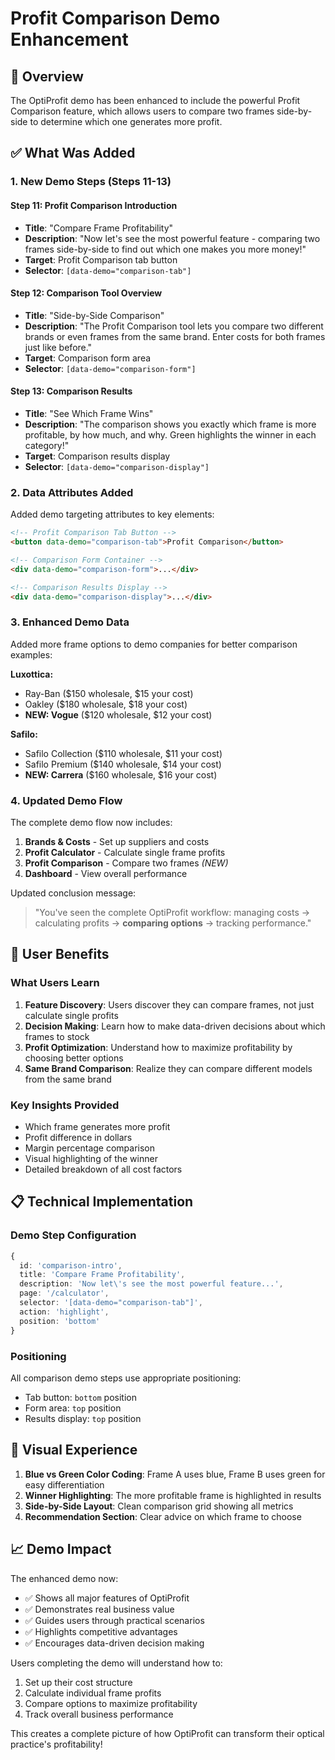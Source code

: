 # Profit Comparison Demo Enhancement

## 🎯 Overview

The OptiProfit demo has been enhanced to include the powerful Profit Comparison feature, which allows users to compare two frames side-by-side to determine which one generates more profit.

## ✅ What Was Added

### 1. **New Demo Steps (Steps 11-13)**

#### Step 11: Profit Comparison Introduction
- **Title**: "Compare Frame Profitability"
- **Description**: "Now let's see the most powerful feature - comparing two frames side-by-side to find out which one makes you more money!"
- **Target**: Profit Comparison tab button
- **Selector**: `[data-demo="comparison-tab"]`

#### Step 12: Comparison Tool Overview
- **Title**: "Side-by-Side Comparison"
- **Description**: "The Profit Comparison tool lets you compare two different brands or even frames from the same brand. Enter costs for both frames just like before."
- **Target**: Comparison form area
- **Selector**: `[data-demo="comparison-form"]`

#### Step 13: Comparison Results
- **Title**: "See Which Frame Wins"
- **Description**: "The comparison shows you exactly which frame is more profitable, by how much, and why. Green highlights the winner in each category!"
- **Target**: Comparison results display
- **Selector**: `[data-demo="comparison-display"]`

### 2. **Data Attributes Added**

Added demo targeting attributes to key elements:

```html
<!-- Profit Comparison Tab Button -->
<button data-demo="comparison-tab">Profit Comparison</button>

<!-- Comparison Form Container -->
<div data-demo="comparison-form">...</div>

<!-- Comparison Results Display -->
<div data-demo="comparison-display">...</div>
```

### 3. **Enhanced Demo Data**

Added more frame options to demo companies for better comparison examples:

**Luxottica:**
- Ray-Ban ($150 wholesale, $15 your cost)
- Oakley ($180 wholesale, $18 your cost)
- **NEW: Vogue** ($120 wholesale, $12 your cost)

**Safilo:**
- Safilo Collection ($110 wholesale, $11 your cost)
- Safilo Premium ($140 wholesale, $14 your cost)
- **NEW: Carrera** ($160 wholesale, $16 your cost)

### 4. **Updated Demo Flow**

The complete demo flow now includes:
1. **Brands & Costs** - Set up suppliers and costs
2. **Profit Calculator** - Calculate single frame profits
3. **Profit Comparison** - Compare two frames *(NEW)*
4. **Dashboard** - View overall performance

Updated conclusion message:
> "You've seen the complete OptiProfit workflow: managing costs → calculating profits → **comparing options** → tracking performance."

## 🚀 User Benefits

### What Users Learn

1. **Feature Discovery**: Users discover they can compare frames, not just calculate single profits
2. **Decision Making**: Learn how to make data-driven decisions about which frames to stock
3. **Profit Optimization**: Understand how to maximize profitability by choosing better options
4. **Same Brand Comparison**: Realize they can compare different models from the same brand

### Key Insights Provided

- Which frame generates more profit
- Profit difference in dollars
- Margin percentage comparison
- Visual highlighting of the winner
- Detailed breakdown of all cost factors

## 📋 Technical Implementation

### Demo Step Configuration

```typescript
{
  id: 'comparison-intro',
  title: 'Compare Frame Profitability',
  description: 'Now let\'s see the most powerful feature...',
  page: '/calculator',
  selector: '[data-demo="comparison-tab"]',
  action: 'highlight',
  position: 'bottom'
}
```

### Positioning

All comparison demo steps use appropriate positioning:
- Tab button: `bottom` position
- Form area: `top` position  
- Results display: `top` position

## 🎨 Visual Experience

1. **Blue vs Green Color Coding**: Frame A uses blue, Frame B uses green for easy differentiation
2. **Winner Highlighting**: The more profitable frame is highlighted in results
3. **Side-by-Side Layout**: Clean comparison grid showing all metrics
4. **Recommendation Section**: Clear advice on which frame to choose

## 📈 Demo Impact

The enhanced demo now:
- ✅ Shows all major features of OptiProfit
- ✅ Demonstrates real business value
- ✅ Guides users through practical scenarios
- ✅ Highlights competitive advantages
- ✅ Encourages data-driven decision making

Users completing the demo will understand how to:
1. Set up their cost structure
2. Calculate individual frame profits
3. Compare options to maximize profitability
4. Track overall business performance

This creates a complete picture of how OptiProfit can transform their optical practice's profitability!
